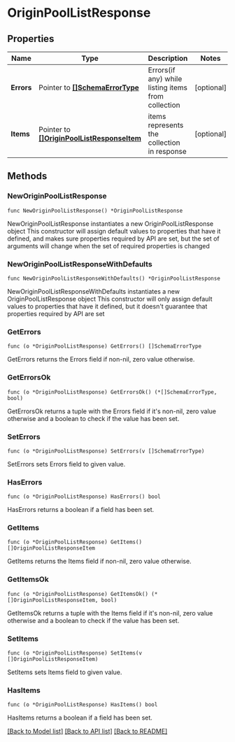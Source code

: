 # OriginPoolListResponse

## Properties

Name | Type | Description | Notes
------------ | ------------- | ------------- | -------------
**Errors** | Pointer to [**[]SchemaErrorType**](SchemaErrorType.md) |  Errors(if any) while listing items from collection | [optional] 
**Items** | Pointer to [**[]OriginPoolListResponseItem**](OriginPoolListResponseItem.md) |  items represents the collection in response | [optional] 

## Methods

### NewOriginPoolListResponse

`func NewOriginPoolListResponse() *OriginPoolListResponse`

NewOriginPoolListResponse instantiates a new OriginPoolListResponse object
This constructor will assign default values to properties that have it defined,
and makes sure properties required by API are set, but the set of arguments
will change when the set of required properties is changed

### NewOriginPoolListResponseWithDefaults

`func NewOriginPoolListResponseWithDefaults() *OriginPoolListResponse`

NewOriginPoolListResponseWithDefaults instantiates a new OriginPoolListResponse object
This constructor will only assign default values to properties that have it defined,
but it doesn't guarantee that properties required by API are set

### GetErrors

`func (o *OriginPoolListResponse) GetErrors() []SchemaErrorType`

GetErrors returns the Errors field if non-nil, zero value otherwise.

### GetErrorsOk

`func (o *OriginPoolListResponse) GetErrorsOk() (*[]SchemaErrorType, bool)`

GetErrorsOk returns a tuple with the Errors field if it's non-nil, zero value otherwise
and a boolean to check if the value has been set.

### SetErrors

`func (o *OriginPoolListResponse) SetErrors(v []SchemaErrorType)`

SetErrors sets Errors field to given value.

### HasErrors

`func (o *OriginPoolListResponse) HasErrors() bool`

HasErrors returns a boolean if a field has been set.

### GetItems

`func (o *OriginPoolListResponse) GetItems() []OriginPoolListResponseItem`

GetItems returns the Items field if non-nil, zero value otherwise.

### GetItemsOk

`func (o *OriginPoolListResponse) GetItemsOk() (*[]OriginPoolListResponseItem, bool)`

GetItemsOk returns a tuple with the Items field if it's non-nil, zero value otherwise
and a boolean to check if the value has been set.

### SetItems

`func (o *OriginPoolListResponse) SetItems(v []OriginPoolListResponseItem)`

SetItems sets Items field to given value.

### HasItems

`func (o *OriginPoolListResponse) HasItems() bool`

HasItems returns a boolean if a field has been set.


[[Back to Model list]](../README.md#documentation-for-models) [[Back to API list]](../README.md#documentation-for-api-endpoints) [[Back to README]](../README.md)


